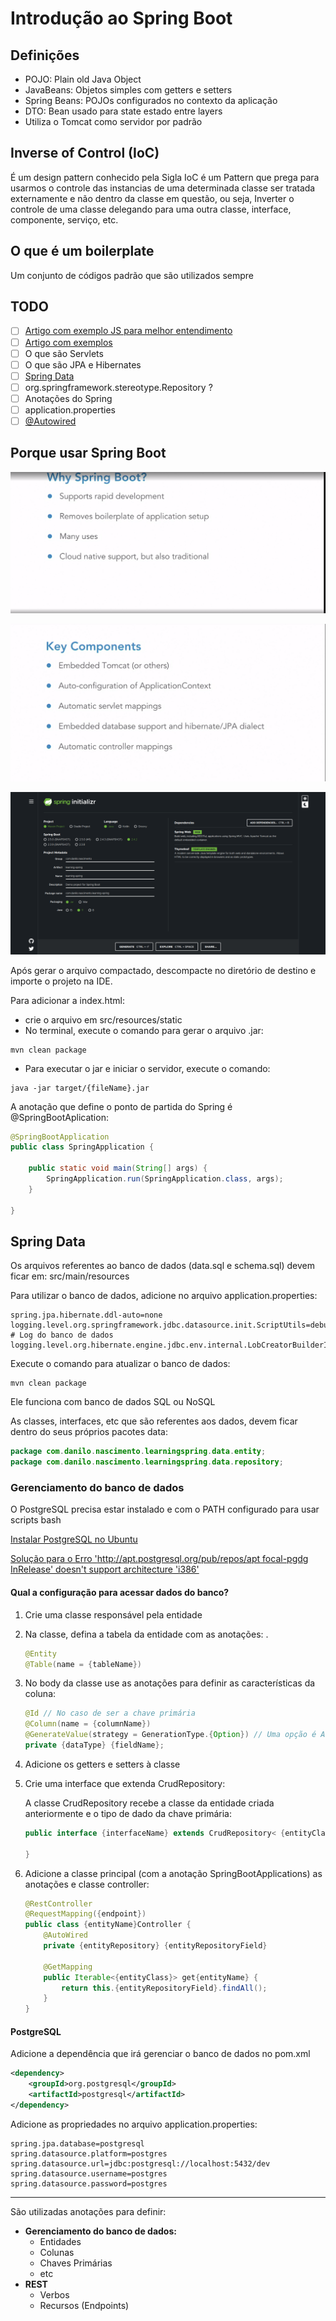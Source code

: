 # Introdução ao Spring Boot

## Definições

- POJO: Plain old Java Object
- JavaBeans: Objetos simples com getters e setters
- Spring Beans: POJOs configurados no contexto da aplicação
- DTO: Bean usado para state estado entre layers
- Utiliza o Tomcat como servidor por padrão

## Inverse of Control (IoC)

É um design pattern conhecido pela Sigla IoC é um Pattern que prega para usarmos o controle das instancias de uma determinada classe ser tratada externamente e não dentro da classe em questão, ou seja, Inverter o controle de uma classe delegando para uma outra classe, interface, componente, serviço, etc.

## O que é um boilerplate

Um conjunto de códigos padrão que são utilizados sempre


## TODO

- [ ] [Artigo com exemplo JS para melhor entendimento](https://blog.codecasts.com.br/dependency-injection-container-javascript-49e9eb2c399c)
- [ ] [Artigo com exemplos](http://www.linhadecodigo.com.br/artigo/3418/inversao-de-controle-ioc-e-injecao-de-dependencia-di-diferencas.aspx)
- [ ] O que são Servlets
- [ ] O que são JPA e Hibernates
- [ ] [Spring Data](https://spring.io/projects/spring-data)
- [ ] org.springframework.stereotype.Repository ?
- [ ] Anotações do Spring
- [ ] application.properties
- [ ] [@Autowired](https://blog.algaworks.com/injecao-de-dependencias-com-spring/)

## Porque usar Spring Boot

![Motivos de uso](imagens/porque-usar-spring-boot-001.png)

![Components chaves](imagens/componentes-chaves-001.png)

![Configuração inicial](imagens/exemplo-configuracao-inicial-001.png)

Após gerar o arquivo compactado, descompacte no diretório de destino e importe o projeto na IDE.

Para adicionar a index.html:
- crie o arquivo em src/resources/static
- No terminal, execute o comando para gerar o arquivo .jar:

```
mvn clean package
```

- Para executar o jar e iniciar o servidor, execute o comando:
```
java -jar target/{fileName}.jar
```
A anotação que define o ponto de partida do Spring é @SpringBootAplication:

```java
@SpringBootApplication
public class SpringApplication {

	public static void main(String[] args) {
		SpringApplication.run(SpringApplication.class, args);
	}

}
```

## Spring Data

Os arquivos referentes ao banco de dados (data.sql e schema.sql) devem ficar em: src/main/resources

Para utilizar o banco de dados, adicione no arquivo application.properties:
```
spring.jpa.hibernate.ddl-auto=none
logging.level.org.springframework.jdbc.datasource.init.ScriptUtils=debug
# Log do banco de dados
logging.level.org.hibernate.engine.jdbc.env.internal.LobCreatorBuilderImpl=error
```
Execute o comando para atualizar o banco de dados:
```
mvn clean package
```
Ele funciona com banco de dados SQL ou NoSQL

As classes, interfaces, etc que são referentes aos dados, devem ficar dentro do seus próprios pacotes data:

```java
package com.danilo.nascimento.learningspring.data.entity;
package com.danilo.nascimento.learningspring.data.repository;
```

### Gerenciamento do banco de dados

O PostgreSQL precisa estar instalado e com o PATH configurado para usar scripts bash

[Instalar PostgreSQL no Ubuntu](https://www.postgresql.org/download/linux/ubuntu/)

[Solução para o Erro 'http://apt.postgresql.org/pub/repos/apt focal-pgdg InRelease' doesn't support architecture 'i386'](https://askubuntu.com/questions/1230969/skipping-acquire-of-configured-file-in-ubuntu-20-04-lts)

#### Qual a configuração para acessar dados do banco?

1. Crie uma classe responsável pela entidade
1. Na classe, defina a tabela da entidade com as anotações:
    . 
    ```java
    @Entity
    @Table(name = {tableName})
    ``` 
1. No body da classe use as anotações para definir as características da coluna:
    
    ```java
    @Id // No caso de ser a chave primária
    @Column(name = {columnName})
    @GenerateValue(strategy = GenerationType.{Option}) // Uma opção é AUTO. Precisa ver documentação das opções para 
    private {dataType} {fieldName};
    ```
1. Adicione os getters e setters à classe
1. Crie uma interface que extenda CrudRepository:
    
    A classe CrudRepository recebe a classe da entidade criada anteriormente e o tipo de dado da chave primária:

    ```java
    public interface {interfaceName} extends CrudRepository< {entityClass} , {foreinerKey} > {

    }
    ```
1. Adicione a classe principal (com a anotação SpringBootApplications) as anotações e classe controller:

    ```java
    @RestController
    @RequestMapping({endpoint})
    public class {entityName}Controller {
        @AutoWired
        private {entityRepository} {entityRepositoryField}

        @GetMapping
        public Iterable<{entityClass}> get{entityName} {
            return this.{entityRepositoryField}.findAll();
        }
    }
    ```
#### PostgreSQL

Adicione a dependência que irá gerenciar o banco de dados no pom.xml

```xml
<dependency>
    <groupId>org.postgresql</groupId>
    <artifactId>postgresql</artifactId>
</dependency>
```

Adicione as propriedades no arquivo application.properties:
```
spring.jpa.database=postgresql
spring.datasource.platform=postgres
spring.datasource.url=jdbc:postgresql://localhost:5432/dev
spring.datasource.username=postgres
spring.datasource.password=postgres
```

***

São utilizadas anotações para definir:
- **Gerenciamento do banco de dados:**
  - Entidades
  - Colunas
  - Chaves Primárias
  - etc
- **REST**
  - Verbos
  - Recursos (Endpoints)